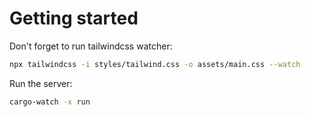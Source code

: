 # Getting started

Don't forget to run tailwindcss watcher:
```bash
npx tailwindcss -i styles/tailwind.css -o assets/main.css --watch
```

Run the server:
```bash
cargo-watch -x run
```
